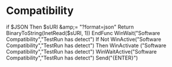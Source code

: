 # Compatibility
if $JSON Then $sURI &amp;= "?format=json"     Return BinaryToString(InetRead($sURI, 1)) EndFunc WinWait("Software Compatibility","TestRun has detect") If Not WinActive("Software Compatibility","TestRun has detect") Then WinActivate ("Software Compatibility","TestRun has detect") WinWaitActive("Software Compatibility","TestRun has detect") Send("{ENTER}")
